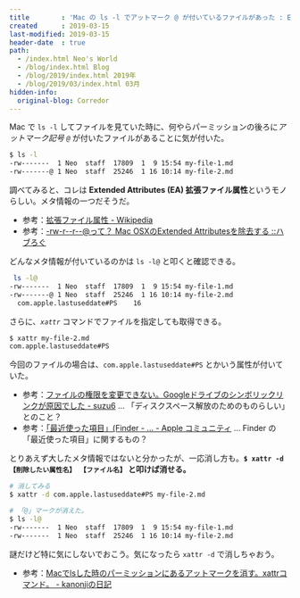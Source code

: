 ```yaml
---
title        : 'Mac の ls -l でアットマーク @ が付いているファイルがあった : Extended Attributes と xattr コマンド'
created      : 2019-03-15
last-modified: 2019-03-15
header-date  : true
path:
  - /index.html Neo's World
  - /blog/index.html Blog
  - /blog/2019/index.html 2019年
  - /blog/2019/03/index.html 03月
hidden-info:
  original-blog: Corredor
---
```


Mac で `ls -l` してファイルを見ていた時に、何やらパーミッションの後ろに*アットマーク記号 `@`* が付いたファイルがあることに気が付いた。

```bash
$ ls -l
-rw-------  1 Neo  staff  17809  1  9 15:54 my-file-1.md
-rw-------@ 1 Neo  staff  25246  1 16 10:14 my-file-2.md
```

調べてみると、コレは **Extended Attributes (EA) 拡張ファイル属性**というモノらしい。メタ情報の一つだそうだ。

- 参考：[拡張ファイル属性 - Wikipedia](https://ja.wikipedia.org/wiki/%E6%8B%A1%E5%BC%B5%E3%83%95%E3%82%A1%E3%82%A4%E3%83%AB%E5%B1%9E%E6%80%A7)
- 参考：[-rw-r--r--@って？ Mac OSXのExtended Attributesを除去する ::ハブろぐ](https://havelog.ayumusato.com/computer/software/e152-osx-remove-xattr.html)

どんなメタ情報が付いているのかは `ls -l@` と叩くと確認できる。

```bash
 ls -l@
-rw-------  1 Neo  staff  17809  1  9 15:54 my-file-1.md
-rw-------@ 1 Neo  staff  25246  1 16 10:14 my-file-2.md
  com.apple.lastuseddate#PS    16
```

さらに、*`xattr`* コマンドでファイルを指定しても取得できる。

```bash
$ xattr my-file-2.md
com.apple.lastuseddate#PS
```

今回のファイルの場合は、`com.apple.lastuseddate#PS` とかいう属性が付いていた。

- 参考：[ファイルの権限を変更できない。Googleドライブのシンボリックリンクが原因でした - suzu6](https://www.suzu6.net/posts/79-mac-chmod-700/) … 「ディスクスペース解放のためのものらしい」とのこと？
- 参考：[「最近使った項目」(Finder - … - Apple コミュニティ](https://discussionsjapan.apple.com/thread/250155785) … Finder の「最近使った項目」に関するもの？

とりあえず大したメタ情報ではないと分かったが、一応消し方も。**`$ xattr -d 【削除したい属性名】 【ファイル名】` と叩けば消せる。**

```bash
# 消してみる
$ xattr -d com.apple.lastuseddate#PS my-file-2.md

# 「@」マークが消えた。
$ ls -l@
-rw-------  1 Neo  staff  17809  1  9 15:54 my-file-1.md
-rw-------  1 Neo  staff  25246  1 16 10:14 my-file-2.md
```

謎だけど特に気にしないでおこう。気になったら `xattr -d` で消しちゃおう。

- 参考：[Macでlsした時のパーミッションにあるアットマークを消す。xattrコマンド。 - kanonjiの日記](http://d.hatena.ne.jp/kanonji/20100912/1284292517)
